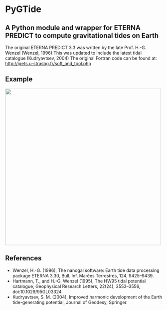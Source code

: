 # PyGTide
## A Python module and wrapper for ETERNA PREDICT to compute gravitational tides on Earth

The original ETERNA PREDICT 3.3 was written by the late Prof. H.-G. Wenzel (Wenzel, 1996)
This was updated to include the latest tidal catalogue (Kudryavtsev, 2004)
The original Fortran code can be found at: http://igets.u-strasbg.fr/soft_and_tool.php

## Example
<img src="https://raw.githubusercontent.com/hydrogeoscience/pygtide/master/earth_tide_example.png" width="500">

## References

* Wenzel, H.-G. (1996), The nanogal software: Earth tide data processing package ETERNA 3.30, Bull. Inf. Marées Terrestres, 124, 9425–9439.
* Hartmann, T., and H.-G. Wenzel (1995), The HW95 tidal potential catalogue, Geophysical Research Letters, 22(24), 3553–3556, doi:10.1029/95GL03324.
* Kudryavtsev, S. M. (2004), Improved harmonic development of the Earth tide-generating potential, Journal of Geodesy, Springer.
